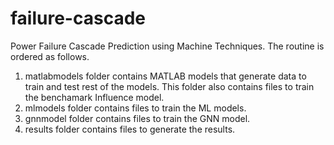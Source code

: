 # failure-cascade
Power Failure Cascade Prediction using Machine Techniques. The routine is ordered as follows.

1. matlabmodels folder contains MATLAB models that generate data to train and test rest of the models. This folder also contains files to train the benchamark Influence model.
2. mlmodels folder contains files to train the ML models.
3. gnnmodel folder contains files to train the GNN model.
4. results folder contains files to generate the results.
